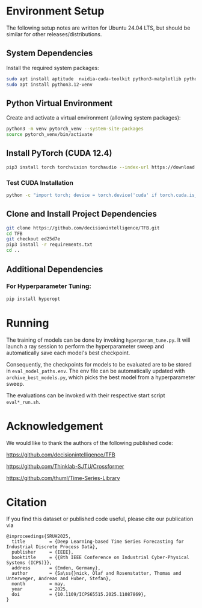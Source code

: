 # Environment Setup

The following setup notes are written for Ubuntu 24.04 LTS, 
but should be similar for other releases/distributions.


## System Dependencies

Install the required system packages:

```bash
sudo apt install aptitude  nvidia-cuda-toolkit python3-matplotlib python3-pandas build-essential texlive-latex-extra cm-super okular
sudo apt install python3.12-venv
```

## Python Virtual Environment

Create and activate a virtual environment (allowing system packages):

```bash
python3 -m venv pytorch_venv --system-site-packages
source pytorch_venv/bin/activate
```

## Install PyTorch (CUDA 12.4)

```bash
pip3 install torch torchvision torchaudio --index-url https://download.pytorch.org/whl/cu124
```

### Test CUDA Installation

```bash
python -c "import torch; device = torch.device('cuda' if torch.cuda.is_available() else 'cpu'); A = torch.randn(3, 4, device=device); B = torch.randn(4, 2, device=device); C = torch.matmul(A, B); print('PASSED') if device != 'cpu' else print('ERROR')"
```

## Clone and Install Project Dependencies

```bash
git clone https://github.com/decisionintelligence/TFB.git
cd TFB
git checkout ed25d7e
pip3 install -r requirements.txt
cd ..
```

## Additional Dependencies

### For Hyperparameter Tuning:

```bash
pip install hyperopt
```

# Running

The training of models can be done by invoking `hyperparam_tune.py`. 
It will launch a ray session to perform the hyperparameter sweep and automatically save each model's best checkpoint.

Consequently, the checkpoints for models to be evaluated are to be stored in `eval_model_paths.env`.
The env file can be automatically updated with `archive_best_models.py`, which picks the best model from a hyperparameter sweep.

The evaluations can be invoked with their respective start script `eval*_run.sh`.

# Acknowledgement

We would like to thank the authors of the following published code:

https://github.com/decisionintelligence/TFB

https://github.com/Thinklab-SJTU/Crossformer

https://github.com/thuml/Time-Series-Library

# Citation

If you find this dataset or published code useful, please cite our publication via

```
@inproceedings{SRUH2025,
  title         = {Deep Learning-based Time Series Forecasting for Industrial Discrete Process Data},
  publisher     = {IEEE},
  booktitle     = {{8th IEEE Conference on Industrial Cyber-Physical Systems (ICPS)}},
  address       = {Emden, Germany},
  author        = {Sa\ss{}nick, Olaf and Rosenstatter, Thomas and Unterweger, Andreas and Huber, Stefan},
  month         = may,
  year          = 2025,
  doi           = {10.1109/ICPS65515.2025.11087869},
}
```

